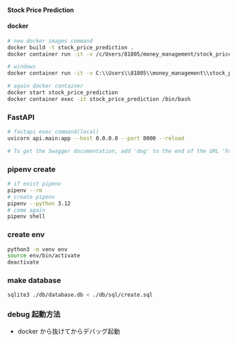#### Stock Price Prediction

#### docker

```bash
# new docker images command
docker build -t stock_price_prediction .
docker container run -it -v /c/Users/81805/money_management/stock_price_prediction/:/stock_price_prediction --name stock_price_prediction stock_price_prediction

# windows
docker container run -it -v C:\\Users\\81805\\money_management\\stock_price_prediction:/stock_price_prediction --name stock_price_prediction stock_price_prediction

# again docker container
docker start stock_price_prediction
docker container exec -it stock_price_prediction /bin/bash
```

### FastAPI

```bash
# fastapi exec command(local)
uvicorn api.main:app --host 0.0.0.0 --port 8000 --reload

# To get the Swagger documentation, add 'dog' to the end of the URL 'http://127.0.0.1:8000/docs'.
```

### pipenv create

```bash
# if exist pipenv
pipenv --rm
# create pipenv
pipenv --python 3.12
# come again
pipenv shell
```

### create env

```bash
python3 -m venv env
source env/bin/activate
deactivate
```

### make database

```bash
sqlite3 ./db/database.db < ./db/sql/create.sql
```

### debug 起動方法

- docker から抜けてからデバッグ起動
